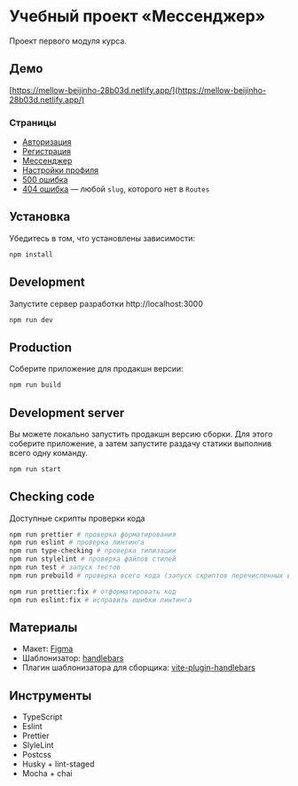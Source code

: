 # Учебный проект «Мессенджер»

Проект первого модуля курса.

## Демо

[https://mellow-beijinho-28b03d.netlify.app/](https://mellow-beijinho-28b03d.netlify.app/)

### Страницы

- [Авторизация](https://mellow-beijinho-28b03d.netlify.app/)
- [Регистрация](https://mellow-beijinho-28b03d.netlify.app/sign-up)
- [Мессенджер](https://mellow-beijinho-28b03d.netlify.app/messenger)
- [Настройки профиля](https://mellow-beijinho-28b03d.netlify.app/settings)
- [500 ошибка](https://mellow-beijinho-28b03d.netlify.app/server-error)
- [404 ошибка](https://mellow-beijinho-28b03d.netlify.app/anything) — любой `slug`, которого нет в `Routes`

## Установка

Убедитесь в том, что установлены зависимости:

```bash
npm install
```

## Development

Запустите сервер разработки http://localhost:3000

```bash
npm run dev
```

## Production

Соберите приложение для продакшн версии:

```bash
npm run build
```

## Development server

Вы можете локально запустить продакшн версию сборки. Для этого соберите приложение, а затем запустите раздачу статики выполнив всего одну команду.

```bash
npm run start
```

## Checking code

Доступные скрипты проверки кода

```bash
npm run prettier # проверка форматирования
npm run eslint # проверка линтинга
npm run type-checking # проверка типизации
npm run stylelint # проверка файлов стилей
npm run test # запуск тестов
npm run prebuild # проверка всего кода (запуск скриптов перечисленных выше)

npm run prettier:fix # отформатировать код
npm run eslint:fix # исправить ошибки линтинга
```

## Материалы

- Макет: [Figma](https://www.figma.com/file/y7OIiC2xrD8O8ZeVR10SXf/middle.messenger.praktikum.yandex?type=design&node-id=0-1&mode=design&t=jQaFdcBYxp2ZJ8iP-0)
- Шаблонизатор: [handlebars](https://handlebarsjs.com/)
- Плагин шаблонизатора для сборщика: [vite-plugin-handlebars](https://www.npmjs.com/package/vite-plugin-handlebars)

## Инструменты

- TypeScript
- Eslint
- Prettier
- SlyleLint
- Postcss
- Husky + lint-staged
- Mocha + chai
